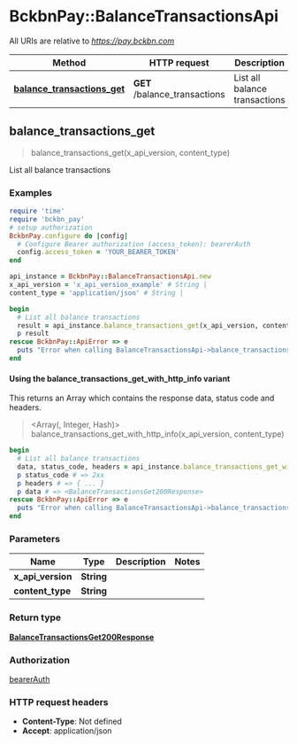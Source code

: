 # BckbnPay::BalanceTransactionsApi

All URIs are relative to *https://pay.bckbn.com*

| Method | HTTP request | Description |
| ------ | ------------ | ----------- |
| [**balance_transactions_get**](BalanceTransactionsApi.md#balance_transactions_get) | **GET** /balance_transactions | List all balance transactions |


## balance_transactions_get

> <BalanceTransactionsGet200Response> balance_transactions_get(x_api_version, content_type)

List all balance transactions

### Examples

```ruby
require 'time'
require 'bckbn_pay'
# setup authorization
BckbnPay.configure do |config|
  # Configure Bearer authorization (access_token): bearerAuth
  config.access_token = 'YOUR_BEARER_TOKEN'
end

api_instance = BckbnPay::BalanceTransactionsApi.new
x_api_version = 'x_api_version_example' # String | 
content_type = 'application/json' # String | 

begin
  # List all balance transactions
  result = api_instance.balance_transactions_get(x_api_version, content_type)
  p result
rescue BckbnPay::ApiError => e
  puts "Error when calling BalanceTransactionsApi->balance_transactions_get: #{e}"
end
```

#### Using the balance_transactions_get_with_http_info variant

This returns an Array which contains the response data, status code and headers.

> <Array(<BalanceTransactionsGet200Response>, Integer, Hash)> balance_transactions_get_with_http_info(x_api_version, content_type)

```ruby
begin
  # List all balance transactions
  data, status_code, headers = api_instance.balance_transactions_get_with_http_info(x_api_version, content_type)
  p status_code # => 2xx
  p headers # => { ... }
  p data # => <BalanceTransactionsGet200Response>
rescue BckbnPay::ApiError => e
  puts "Error when calling BalanceTransactionsApi->balance_transactions_get_with_http_info: #{e}"
end
```

### Parameters

| Name | Type | Description | Notes |
| ---- | ---- | ----------- | ----- |
| **x_api_version** | **String** |  |  |
| **content_type** | **String** |  |  |

### Return type

[**BalanceTransactionsGet200Response**](BalanceTransactionsGet200Response.md)

### Authorization

[bearerAuth](../README.md#bearerAuth)

### HTTP request headers

- **Content-Type**: Not defined
- **Accept**: application/json

